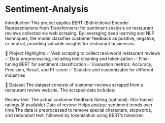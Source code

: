 # Sentiment-Analysis
Introduction
This project applies BERT (Bidirectional Encoder Representations from Transformers) for sentiment analysis on restaurant reviews collected via web scraping. By leveraging deep learning and NLP techniques, the model classifies customer feedback as positive, negative, or neutral, providing valuable insights for restaurant businesses.

🔹 Project Highlights
✅ Web scraping to collect real-world restaurant reviews
✅ Data preprocessing, including text cleaning and tokenization
✅ Fine-tuning BERT for sentiment classification
✅ Evaluation metrics: Accuracy, Precision, Recall, and F1-score
✅ Scalable and customizable for different industries

📌 Dataset
The dataset consists of customer reviews scraped from a restaurant review website. The scraped data includes:

Review text: The actual customer feedback
Rating (optional): Star-based ratings (if available)
Date of review: Helps analyze sentiment trends over time
The data is preprocessed to remove special characters, stopwords, and redundant text, followed by tokenization using BERT’s tokenizer.

